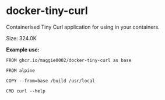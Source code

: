 # docker-tiny-curl

Containerised Tiny Curl application for using in your containers.

Size: 324.0K

<b>Example use:</b>

```
FROM ghcr.io/maggie0002/docker-tiny-curl as base

FROM alpine

COPY --from=base /build /usr/local

CMD curl --help
```
